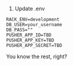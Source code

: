 1. Update .env

```
RACK_ENV=development
DB_USER=your_username
DB_PASS=""
PUSHER_APP_ID=TBD
PUSHER_APP_KEY=TBD
PUSHER_APP_SECRET=TBD
```

You know the rest, right?
